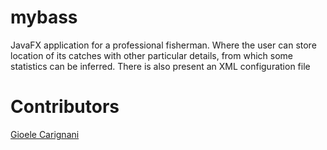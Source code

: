 # mybass
JavaFX application for a professional fisherman. Where the user can store location of its
catches with other particular details, from which some statistics can be inferred. There is also
present an XML configuration file

# Contributors
[Gioele Carignani](https://github.com/gioelec/)<br>
